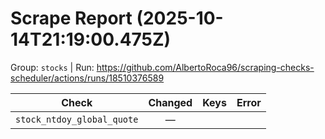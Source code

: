 # Scrape Report (2025-10-14T21:19:00.475Z)

Group: `stocks`  |  Run: https://github.com/AlbertoRoca96/scraping-checks-scheduler/actions/runs/18510376589

| Check | Changed | Keys | Error |
|---|:---:|:--|:--|
| `stock_ntdoy_global_quote` | — |  |  |
